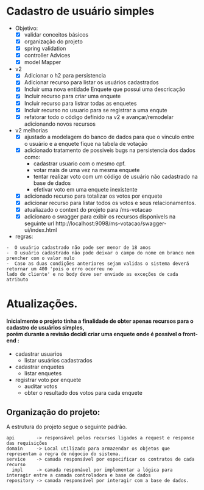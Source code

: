 # Cadastro de usuário simples 


- Objetivo:
  - [x] validar conceitos básicos
  - [x] organização do projeto
  - [x] spring validation
  - [x] controller Advices
  - [x] model Mapper
- v2
  - [x] Adicionar o h2 para persistencia
  - [x] Adicionar recurso para listar os usuários cadastrados
  - [x] Incluir uma nova entidade Enquete que possui uma descricação
  - [x] Incluir recurso para criar uma enquete
  - [x] Incluir recurso para listrar todas as enquetes
  - [x] Incluir recurso no usuario para se registrar a uma enqute
  - [x] refatorar todo o código definido na v2 e avançar/remodelar adicionando novos recursos 
- v2 melhorias
  - [x] ajustado a modelagem do banco de dados para que o vinculo entre o usuário e a enquete fique na tabela de votação
  - [x] adicionado tratamento de possiveis bugs na persistencia dos dados como:
    - cadastrar usuario com o mesmo cpf. 
    - votar mais de uma vez na mesma enquete
    - tentar realizar voto com um código de usuário não cadastrado na base de dados
    - efetivar voto em uma enquete inexistente
  - [x] adicionado recurso para totalizar os votos por enquete
  - [x] adicionar recurso para listar todos os votos e seus relacionamentos.
  - [x] atualiazado o context do projeto para /ms-votacao
  - [x] adicionaro o swagger para exibir os recursos disponivels na seguinte url http://localhost:9098/ms-votacao/swagger-ui/index.html
 - regras:
 
 ```
 -  O usuário cadastrado não pode ser menor de 18 anos
 -  O usuário cadastrado não pode deixar o campo do nome em branco nem prencher com o valor nulo
 -  Caso as duas condições anteriores sejam validas o sistema deverá retornar um 400 'pois o erro ocorreu no
 lado do cliente' e no body deve ser enviado as exceções de cada atributo
 ```

# Atualizações.

#### Inicialmente o projeto tinha a finalidade de obter apenas recursos para o cadastro de usuários simples,<br>porém durante a revisão decidi criar uma enquete onde é possivel o front-end :
  - cadastrar usuarios
    - listar usuários cadastrados
  - cadastrar enquetes
    - listar enquetes
  - registrar voto por enquete
    - auditar votos
    - obter o resultado dos votos para cada enquete


## Organização do projeto:

 A estrutura do projeto segue o seguinte padrão.
 
    api        -> responsável pelos recursos ligados a request e response das requisições
    domain     -> Local utilizado para armazendar os objetos que representam a regra de négocio do sistema.
    service    -> camada responsável por especificar os contratos de cada recurso
      impl     -> camada responável por implementar a lógica para interagir entre a camada controladora e base de dados
    repository -> camada responsável por interagir com a base de dados.